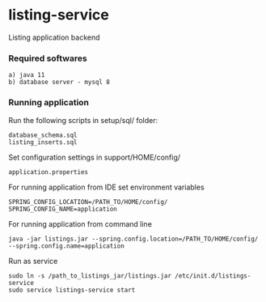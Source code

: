 # listing-service
Listing application backend

### Required softwares

	a) java 11
	b) database server - mysql 8

### Running application
Run the following scripts in setup/sql/ folder:

    database_schema.sql 
	listing_inserts.sql

Set configuration settings in support/HOME/config/

    application.properties 

For running application from IDE set environment variables

    SPRING_CONFIG_LOCATION=/PATH_TO/HOME/config/
    SPRING_CONFIG_NAME=application

For running application from command line

    java -jar listings.jar --spring.config.location=/PATH_TO/HOME/config/ --spring.config.name=application


Run as service

    sudo ln -s /path_to_listings_jar/listings.jar /etc/init.d/listings-service
    sudo service listings-service start
